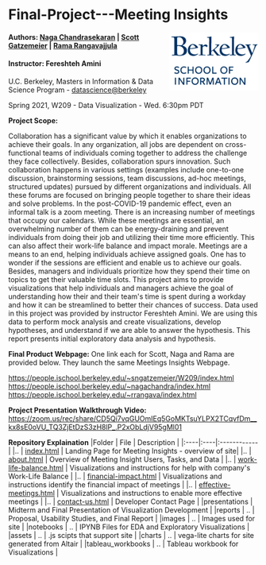 Final-Project---Meeting Insights
====================================================

<img align="right" width="180" src="./images/berkeley.png"/>

#### Authors: [Naga Chandrasekaran](https://github.com/nagachandrasekaran) | [Scott Gatzemeier](https://github.com/sngatzemeier) | [Rama Rangavajjula](https://github.com/rkrama)
#### Instructor: Fereshteh Amini <br> 
U.C. Berkeley, Masters in Information & Data Science Program - [datascience@berkeley](https://datascience.berkeley.edu/) 

Spring 2021, W209 - Data Visualization - Wed. 6:30pm PDT

**Project Scope:**

Collaboration has a significant value by which it enables organizations to achieve their goals. In any organization, all jobs are dependent on cross-functional teams of individuals coming together to address the challenge they face collectively. Besides, collaboration spurs innovation. Such collaboration happens in various settings (examples include one-to-one discussion, brainstorming sessions, team discussions, ad-hoc meetings, structured updates) pursued by different organizations and individuals. All these forums are focused on bringing people together to share their ideas and solve problems. In the post-COVID-19 pandemic effect, even an informal talk is a zoom meeting. There is an increasing number of meetings that occupy our calendars. While these meetings are essential, an overwhelming number of them can be energy-draining and prevent individuals from doing their job and utilizing their time more efficiently. This can also affect their work-life balance and impact morale. Meetings are a means to an end, helping individuals achieve assigned goals. One has to wonder if the sessions are efficient and enable us to achieve our goals. Besides, managers and individuals prioritize how they spend their time on topics to get their valuable time slots. This project aims to provide visualizations that help individuals and managers achieve the goal of understanding how their and their team's time is spent during a workday and how it can be streamlined to better their chances of success.
Data used in this project was provided by instructor Fereshteh Amini. We are using this data to perform mock analysis and create visualizations, develop hypotheses, and understand if we are able to answer the hypothesis. This report presents initial exploratory data analysis and hypothesis.

**Final Product Webpage:**
One link each for Scott, Naga and Rama are provided below. They launch the same Meetings Insights Webpage.

https://people.ischool.berkeley.edu/~sngatzemeier/W209/index.html
https://people.ischool.berkeley.edu/~nagachandra/index.html
https://people.ischool.berkeley.edu/~rrangava/index.html

**Project Presentation Walkthrough Video:**
https://zoom.us/rec/share/CD5Qi7vqGUOmIEq5GoMKTsuYLPX2TCqvfDm__kx8sE0oVU_TQ3ZjEtDzS3zH8lP_.P2xObLdjV95gMl01

**Repository Explaination**
  |Folder | File | Description |
  |:----|:----|:------------|
  |.. | [index.html](index.html) | Landing Page for Meeting Insights - overview of site|
  |.. | [about.html](about.html) | Overview of Meeting Insight Users, Tasks, and Data |
  |.. | [work-life-balance.html](work-life-balance.html) | Visualizations and instructions for help with company's Work-Life Balance |
  |.. | [financial-impact.html](financial-impact.html) | Visualizations and instructions identify the financial impact of meetings |
  |.. | [effective-meetings.html](effective-meetings.html) | Visualizations and instructions to enable more effective meetings |
  |.. | [contact-us.html](contact-us.html) | Developer Contact Page |
  |presentations | Midterm and Final Presentation of Visualization Development |
  |reports | .. | Proposal, Usability Studies, and Final Report |
  |images | .. | Images used for site |
  |notebooks | .. | IPYNB Files for EDA and Exploratory Visualizations |
  |assets | .. | .js scipts that support site |
  |charts | .. | vega-lite charts for site generated from Altair |
  |tableau_workbooks | .. | Tableau workbook for Visualizations |


